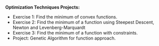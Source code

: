 **Optimization Techniques Projects:**
* Exercise 1: Find the minimum of convex functions.
* Exercise 2: Find the minimum of a function using Steepest Descent, Newton and Levenberg-Marquardt
* Exercise 3: Find the minimum of a function with constraints.
* Project: Genetic Algorithm for function approach.
